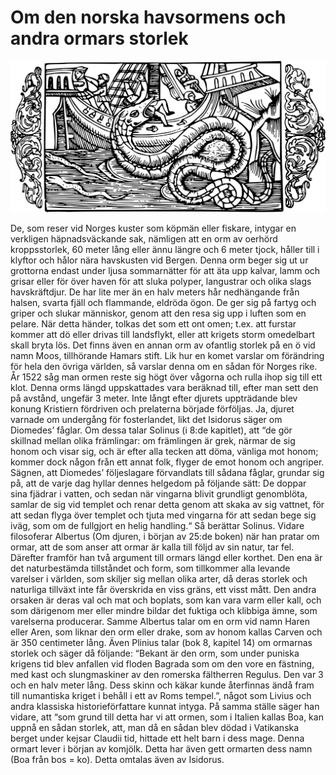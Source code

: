 # Om den norska havsormens och andra ormars storlek

![](../../osv/book-21/chapter-43.svg)

De, som reser vid Norges kuster som köpmän eller fiskare, intygar en verkligen häpnadsväckande sak, nämligen att en orm av oerhörd kroppsstorlek, 60 meter lång eller ännu längre och 6 meter tjock, håller till i klyftor och hålor nära havskusten vid Bergen. Denna orm beger sig ut ur grottorna endast under ljusa sommarnätter för att äta upp kalvar, lamm och grisar eller för över haven för att sluka polyper, langustrar och olika slags havskräftdjur. De har lite mer än en halv meters hår nedhängande från halsen, svarta fjäll och flammande, eldröda ögon. De ger sig på fartyg och griper och slukar människor, genom att den resa sig upp i luften som en pelare. När detta händer, tolkas det som ett ont omen; t.ex. att furstar kommer att dö eller drivas till landsflykt, eller att krigets storm omedelbart skall bryta lös. Det finns även en annan orm av ofantlig storlek på en ö vid namn Moos, tillhörande Hamars stift. Lik hur en komet varslar om förändring för hela den övriga världen, så varslar denna om en sådan för Norges rike. År 1522 såg man ormen reste sig högt över vågorna och rulla ihop sig till ett klot. Denna orms längd uppskattades vara beräknad till, efter man sett den på avstånd, ungefär 3 meter. Inte långt efter djurets uppträdande blev konung Kristiern fördriven och prelaterna började förföljas. Ja, djuret varnade om undergång för fosterlandet, likt det Isidorus säger om Diomedes’ fåglar. Om dessa talar Solinus (i 8:de kapitlet), att “de gör skillnad mellan olika främlingar: om främlingen är grek, närmar de sig honom och visar sig, och är efter alla tecken att döma, vänliga mot honom; kommer dock någon från ett annat folk, flyger de emot honom och angriper. Sägnen, att Diomedes’ följeslagare förvandlats till sådana fåglar, grundar sig på, att de varje dag hyllar dennes helgedom på följande sätt: De doppar sina fjädrar i vatten, och sedan när vingarna blivit grundligt genomblöta, samlar de sig vid templet och renar detta genom att skaka av sig vattnet, för att sedan flyga över templet och tjuta med vingarna för att sedan bege sig iväg, som om de fullgjort en helig handling.“ Så berättar Solinus. Vidare filosoferar Albertus (Om djuren, i början av 25:de boken) när han pratar om ormar, att de som anser att ormar är kalla till följd av sin natur, tar fel. Därefter framför han två argument till ormars längd eller korthet. Den ena är det naturbestämda tillståndet och form, som tillkommer alla levande varelser i världen, som skiljer sig mellan olika arter, då deras storlek och naturliga tillväxt inte får överskrida en viss gräns, ett visst mått. Den andra orsaken är deras val och mat och boplats, som kan vara varm eller kall, och som därigenom mer eller mindre bildar det fuktiga och klibbiga ämne, som varelserna producerar. Samme Albertus talar om en orm vid namn Haren eller Aren, som liknar den orm eller drake, som av honom kallas Carven och är 350 centimeter lång. Även Plinius talar (bok 8, kapitel 14) om ormarnas storlek och säger då följande: “Bekant är den orm, som under puniska krigens tid blev anfallen vid floden Bagrada som om den vore en fästning, med kast och slungmaskiner av den romerska fältherren Regulus. Den var 3 och en halv meter lång. Dess skinn och käkar kunde återfinnas ändå fram till numantiska kriget i behåll i ett av Roms tempel.”, något som Livius och andra klassiska historieförfattare kunnat intyga. På samma ställe säger han vidare, att “som grund till detta har vi att ormen, som i Italien kallas Boa, kan uppnå en sådan storlek, att, man då en sådan blev dödad i Vatikanska berget under kejsar Claudii tid, hittade ett helt barn i dess mage. Denna ormart lever i början av komjölk. Detta har även gett ormarten dess namn (Boa från bos = ko). Detta omtalas även av Isidorus.